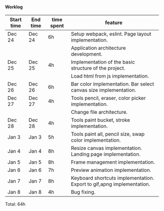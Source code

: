 #### Worklog

| Start time  | End time | time spent | feature |
|-----------|-------------|-------------|-------------|
| Dec 24 | Dec 24 | 6h | Setup webpack, eslint. Page layout implementation.|
|        |        |    | Application architecture development. | 
| Dec 25 | Dec 25 | 4h | Implementation of the basic structure of the project. |
|        |        |    | Load html from js implementation. |
| Dec 26 | Dec 26 | 6h | Bar color implementation. Bar select canvas size implementation.  |
| Dec 27 | Dec 27 | 4h | Tools pencil, eraser, color picker implementation. |
|        |        |    | Change file architecture.  |
| Dec 28 | Dec 28 | 4h | Tools paint bucket, stroke implementation. |
| Jan 3  | Jan 3  | 5h | Tools paint all, pencil size, swap color implementation.  |
| Jan 4  | Jan 4  | 8h | Resize canvas implementation. Landing page implementation.  |
| Jan 5  | Jan 5  | 8h | Frame management implementation.  |
| Jan 6  | Jan 6  | 7h | Preview animation implementation. |
| Jan 7  | Jan 7  | 8h | Keyboard shortcuts implementation. Export to gif,apng implementation. |
| Jan 8  | Jan 8  | 4h | Bug fixing. |


Total: 64h